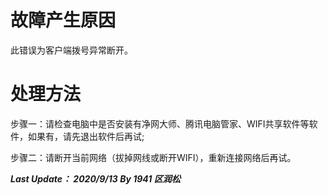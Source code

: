 <!-- TITLE: 故障312-天翼校园拨号服务异常断开 -->
<!-- SUBTITLE: 天翼校园拨号服务异常断开，请重新启动客户端。（错误码312）-->

# 故障产生原因
此错误为客户端拨号异常断开。

# 处理方法
步骤一：请检查电脑中是否安装有净网大师、腾讯电脑管家、WIFI共享软件等软件，如果有，请先退出软件后再试;

步骤二：请断开当前网络（拔掉网线或断开WIFI），重新连接网络后再试。

***Last Update： 2020/9/13 By 1941 区润松***
